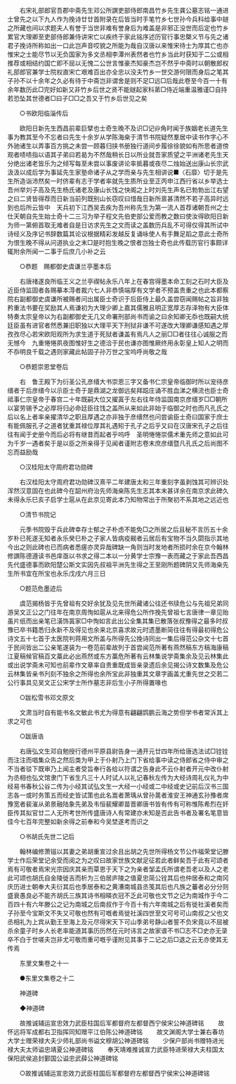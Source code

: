 <!-- { "loadSidebar": true } -->
　　右宋礼部郎官吾郡中斋先生邓公所譔吏部侍郎南昌竹乡先生龚公墓志铭一通进士曾先之以下九人作为挽诗廿廿首附录在后皆当时手笔竹乡七世孙今兵科给事中鐩之所藏也间以求题夫人有誉于当世非难有誉身后为难盖是非邪正没世而后定也竹乡累官大理卿至吏部侍郎兼侍讲宋亡以疾终于家此铭序述历官行事忠槩义节与先之诸君子挽诗所称如出一口此岂声音哎貌之所能为哉自汉唐以来惟宋待士为厚其亡也亦惟宋之士能尽节以无负国家为多文丞相李潭州表然者也竹乡当此时获知于二公或相推荐或相结约国亡即不屈以无愧二公世言惟豪杰知豪杰岂不然乎中斋时以朝散郎权礼部郎官兼学士院权直宋亡艰难百出亦全忠以没夫竹乡一世交游何限而身后之笔其子孙不以十余年之久必有待于中斋岂非谓舍是则不足□远□后哉此卷至今百一十有余年数历此□完好如新又非竹乡后世之贤不能鐩起家科苐□侍近端重温雅谨□自持若恐坠其世德者□曰子□□之吾又于竹乡后世见之矣 

　　○书欧阳临淄传后 

　　欧阳日新先生西昌前辈巨擘也士奇生晚不及识□记丱角时闻于族姻老长道先生事为教其至今不忘者曰先生十余岁从学陈海桒于清节书院疑然羣居中读书作字心不外驰诸生以弄事百方挑之未尝一顾暮归挟书册独行道间步履徐徐貌如有所思者道傍观者啧啧指以语其子弟曰若曷为不然哉稍长日以所业就吾家质望之平洲诸老先生天分绝出诸老皆乐为之倾写每至未尝以事废讲论率抵暮或夜尽二烛始送出康山长宗武汲汲以成后学为事延先生家塾命诸子从之学而亲与先生相讲说■〈石靡〉切于是先生所造诣沛然矣一时侪辈有志于学者率就先生质所业至正丙申江西行省以乡举选士吾州举刘子高及先生杨氏诸老及康山长饯之快阁之上时刘先生声名已勃勃出江右望之曰二贤皆得荐而日新当前列既别山长窃叹曰惜哉日新所禀甚清然不若子高异时远到也后所云皆中　天兵初下江西吴去疾为吾州称先生为第一流人首荐诸朝吾州之士仕天朝自先生始士奇十二三习为举子程文先伯吏部公爱而教之数曰使汝得欧阳日新为师一第俯首取无难者自是日访求先生之文而读之盖数历兵乱不可得仅得其所试中诗经义及序记书辞数篇其论议根据精彩发越反复诵咏使人有手舞足蹈之意此士奇所为恨生晚不得从问道执业之末□是时抱生晚之恨者岂独士奇也此传载历官行事颇详辄附余所闻一二事于后庶几小补之云 

　　○恭题　赐都御史虞谦兰亭墨本后 

　　右唐禇遂良所临王义之兰亭禊帖永乐八年上在春宫得墨本命工刻之石时大臣及近臣侍监固者各赐摹本淂者裁六七人非恭慎端厚有文学者不预盖贵重之也此本都察院右副都御史虞谦所被赐者问出属臣士奇识于后臣侍上最久盖尝窃闻赐帖之旨非独矜重法书要在奖励其人焉谦初为大理少卿上嘉其儒雅且明正宽厚志存泽物有大臣体特奏太宗皇帝以为右副都御史无几又命署刑部尚书而谕之曰余知卿无忝也既嗣大统廷臣虽有进官者然悉兼旧职独以大理平天下刑狱非谦不可遂改大理卿谦感知遇之厚孜孜尽心若宋欧阳观所为求生道于死狱者谦盖有焉凡人之丽□□者往往心诚服之而无憾今　九重惓惓夙夜图惟好生之德洽于民也谦亦图惟厥终用永彰皇上知人之明而不忝明良千载之遇则家藏此帖固子孙万世之宝呜呼尚敬之哉 

　　○恭题崇恩堂卷后 

　　右　鲁王殿下为衍圣公孔彦缙大书崇恩三字又备书仁宗皇帝临御时所以宠待彦缙者于后彦缙今以示臣士奇于是鼎湖之龙御远矣拜跽庄诵不胜血涕之横流也臣士奇祗事仁宗皇帝于春宫二十年既嗣大位又擢寘于左右往年侍监国南京彦缙岁□□朝所以宴劳锡予之必厚将归必命廷臣往饯之盖所从来如此非始于临御之时也而凡孔氏之后以名上者率亲擢清华之职且厚遇之亦非独于彦缙然也问尝谕臣士奇曰国家于庶士有能佩服孔子之道者犹重其禄位厚其礼遇矧于孔子之后乎又曰在汉唐宋孔子之后往往有闻于史册今而后必将有继昔而起者乎呜呼　圣明惓惓崇儒术重先师之意如此可为千岁一遇者矣于是以臣之所亲得于见闻者谨附志卷末庶彦缙暨凡孔氏之后尚图不忘而益励哉 

　　○汉桂阳太守周府君功勋碑 

　　右汉桂阳太守周府君功勋碑汉熹平二年建唐太和三年重刻字虽剥蚀其可辨识处浑然汉意固在也此碑今在韶州府治先师海桒陈先生志其本末甚详余在南京求此碑久未得永乐巳亥子启学士扈从在此京见寄此本乃知物常出于所聚初不系其地之远近也 

　　○清节书院记 

　　元季书院毁于兵此碑幸存士郁之子朴虑不能免□之所居之后且秘不言历五十余岁朴已死遂无知者永乐癸巳朴之子家人皆病疫觋者云居后有宝物不当久閟指示其地今出之则此碑也已而病者悉瘥亦灵异哉碑缺一角则当时发地者所损时余在京今翰林修譔陈德遵读书邑庠亟以书求之得二本以一分黄学士宗豫一表而藏之于家此吾西昌先代盛德事而欧阳楚公斯文实因先叔祖平洲先生得之王至刚所题碑阴又先师海桒先生所书宜在所宝也永乐戊戌六月三日 

　　○题范危墨迹后 

　　虞范揭杨皆于先曾祖有交好余犹及见先世所藏诸公往还书牍危公与先祖兄弟同游吴文正公之门往年在南京周恂如扈从北来得危公所作挽先曾祖七言唐律一章见贻虽片纸而出亲笔已潢饰寘家□中恂如言此出公全集其集已散落张叔豫得之最多时叔豫已卒书籍悉归永新不及得见也余来北京喜求故元时遗墨断简往往有得最初得危公诗文五十七首于太医院判蒋用文所盖与所得先公挽诗同出一集后得范公杂文十七首于民间皆出二公亲笔遂装为一卷范前辈故列于首尝闻范所著有燕然稿东方稿海康稿江夏稿候官稿百文藁此必出燕然或东方藁危所著有云林集说学斋集余及见云林集此或出说学斋未可知也前辈作文章率自贵重既成皆亲录遗后余见揭公诗文数集及危公云林集皆亲书刋刻不独余之所得也余所宝此非独重其文章字画盖尤重先世之交若二公行事具见吴文正公宋学士所作墓志非后生小子所得置喙也 

　　○跋松雪书邓文原文 

　　文肃当时自有能书名文敏此书尤为得意有翩翩鹍鹏云海之势但学书者常泝其上求之可也 

　　○跋唐诰 

　　右唐弘文生邓自勉授行德州平原县尉告身一通开元廿四年所给唐选法试□铨铨而注注而唱集众告之然后类为甲上于仆射乃上门下省给事中读之侍郎省之侍中审之不当者驳下既审乃上闻主者受旨奉行各给以符谓之告身此不云仆射者开元中改仆射为丞相也弘文馆隶门下省生凡三十人时试人以礼记春秋左传为大经诗周礼仪礼为中经易书春秋公谷二传为小经其试弘文生一大经一小经或二中经或史记前后汉书三国志各一或时务策五而经史皆试策也此名嵩者萧瑀从曾孙暠者淮安王神通玄孙豫者席豫宽者裴漼从弟景融陆象先弟及韦恒裴耀卿苗晋卿唐书皆有传有可称惟陈希烈在奸臣传其拟官廿二人无所考世所传盛唐诗人有常建亦未知是否此告书者及署名笔意皆佳今七百年完整如新余得之前奉和今吴埜遂考而识之 

　　○书胡氏先世二记后 

　　翰林编修萧镃以其妻之弟胡重宣过余且出胡之先世所得杨文节公作福荣堂记滕学士作后荣堂记余受而阅之为之叹曰故家世族文献足征若此者鲜矣吾于此有可颂者焉有可敬者焉宋光宗因庆其亲而覃恩于天下之为亲者邹孟氏所谓老吾老以及人之老此可颂也胡氏自金陵徙吉而析为三伯居庐陵之值夏忠简公铨其后也仲居泰和之南冈庆历进士朝奉大夫衍其后也季居泰和之黄漕南城县丞笺其后也凡族之蕃者必分分则盛衰愚良必不能齐胡氏三族其诗书相暎衣冠不乏此可敬也文节之记为南城作于今二百四十有六年滕公之记为南城之后南叔作于今百十有六年南城之后有徙社溪者矣而子孙至今宝斯文不失又可敬也然有可嘅者焉徙社溪四世至文可号可山南叔之父也文丞相礼为上宾从勤王至海上及元尽得宋天下可山季弟号静山者誓不负宋竟以不屈被杀余童子时乡人长老率能道其事历历然在元时讳言之故家谱不书□志不□史亦无录卒不白于世嗟夫岂非尤可敬而重可嘅乎谨附见其事于二记之后□退之云无亦使其无传焉 

　　东里文集卷之十一 

　　●东里文集卷之十二 

　　神道碑 

　　◆神道碑 

　　故推诚辅运宣忠效力武臣柱国后军都督府左都督西宁侯宋公神道碑铭 
　　故怀远将军成都右卫指挥同知赠平江伯陈公神道碑铭 
　　故文渊阁大学士兼右春坊大学士赠荣禄大夫少师礼部尚书谥文穆胡公神道碑铭 
　　少保户部尚书赠特进光禄大夫太师谥忠靖夏公神道碑铭 
　　奉天靖难推诚宣力武臣特进荣禄大夫柱国太保阳武侯追封鄞国公谥忠武薛公神道碑铭 

　　○故推诚辅运宣忠效力武臣柱国后军都督府左都督西宁侯宋公神道碑铭 

